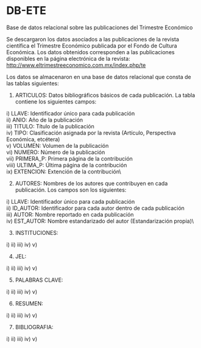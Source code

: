 # DB-ETE
Base de datos relacional sobre las publicaciones del Trimestre Económico

Se descargaron los datos asociados a las publicaciones de la revista científica el Trimestre Económico publicada por el Fondo de Cultura Económica. Los datos obtenidos corresponden a las publicaciones disponibles en la página electrónica de la revista: http://www.eltrimestreeconomico.com.mx/index.php/te

Los datos se almacenaron en una base de datos relacional que consta de las tablas siguientes:

1) ARTICULOS: Datos bibliográficos básicos de cada publicación. La tabla contiene los siguientes campos:

i) LLAVE: Identificador único para cada publicación\
ii) ANIO: Año de la publicación\
iii) TITULO: Título de la publicación\
iv) TIPO: Clasificación asignada por la revista (Artículo, Perspectiva Económica, etcétera)\
v) VOLUMEN: Volumen de la publicación\
vi) NUMERO: Número de la publicación\
vii) PRIMERA_P: Primera página de la contribución\
viii) ULTIMA_P: Última página de la contribución\
ix) EXTENCION: Extención de la contribución\

2) AUTORES: Nombres de los autores que contribuyen en cada publicación. Los campos son los siguientes:

i) LLAVE: Identificador único para cada publicación\
ii) ID_AUTOR: Identificador para cada autor dentro de cada publicación\
iii) AUTOR: Nombre reportado en cada publicación\
iv) EST_AUTOR: Nombre estandarizado del autor (Estandarización propia)\

3) INSTITUCIONES:

i)
ii)
iii)
iv)
v)

4) JEL:

i)
ii)
iii)
iv)
v)


5) PALABRAS CLAVE:

i)
ii)
iii)
iv)
v)


6) RESUMEN:

i)
ii)
iii)
iv)
v)

7) BIBLIOGRAFIA:

i)
ii)
iii)
iv)
v)

